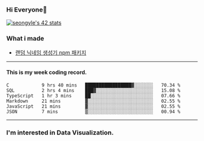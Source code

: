 ### Hi Everyone👋

[![seongyle's 42 stats](https://badge42.vercel.app/api/v2/cl260u6td000609l4p4inxynw/stats?cursusId=21&coalitionId=86)](https://github.com/JaeSeoKim/badge42)

### What i made

- [랜덤 닉네임 생성기 npm 패키지](https://www.npmjs.com/package/korean-random-names-generator)

---

#### This is my week coding record.

<!--START_SECTION:waka-->

```text
C            9 hrs 40 mins   █████████████████▓░░░░░░░   70.34 %
SQL          2 hrs 4 mins    ███▓░░░░░░░░░░░░░░░░░░░░░   15.08 %
TypeScript   1 hr 3 mins     ██░░░░░░░░░░░░░░░░░░░░░░░   07.66 %
Markdown     21 mins         ▓░░░░░░░░░░░░░░░░░░░░░░░░   02.55 %
JavaScript   21 mins         ▓░░░░░░░░░░░░░░░░░░░░░░░░   02.55 %
JSON         7 mins          ▒░░░░░░░░░░░░░░░░░░░░░░░░   00.94 %
```

<!--END_SECTION:waka-->
--- 

### I'm interested in Data Visualization.



<!--
**YeonSeong-Lee/YeonSeong-Lee** is a ✨ _special_ ✨ repository because its `README.md` (this file) appears on your GitHub profile.

Here are some ideas to get you started:

- 🔭 I’m currently working on ...
- 🌱 I’m currently learning ...
- 👯 I’m looking to collaborate on ...
- 🤔 I’m looking for help with ...
- 💬 Ask me about ...
- 📫 How to reach me: ...
- 😄 Pronouns: ...
- ⚡ Fun fact: ...
-->
